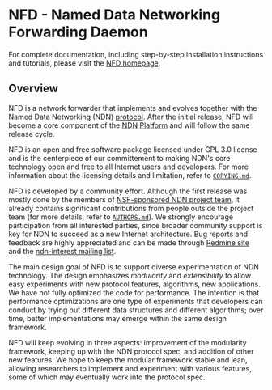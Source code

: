 NFD - Named Data Networking Forwarding Daemon
=============================================


For complete documentation, including step-by-step installation instructions and
tutorials, please visit the [NFD homepage](https://named-data.net/doc/NFD/).

## Overview

NFD is a network forwarder that implements and evolves together with the Named Data
Networking (NDN) [protocol](https://named-data.net/doc/ndn-tlv/).  After the initial
release, NFD will become a core component of the
[NDN Platform](https://named-data.net/codebase/platform/) and will follow the same release
cycle.

NFD is an open and free software package licensed under GPL 3.0 license and is the
centerpiece of our committement to making NDN's core technology open and free to all
Internet users and developers.  For more information about the licensing details and
limitation, refer to
[`COPYING.md`](https://github.com/named-data/NFD/blob/master/COPYING.md).

NFD is developed by a community effort.  Although the first release was mostly done by the
members of [NSF-sponsored NDN project team](https://named-data.net/project/participants/),
it already contains significant contributions from people outside the project team (for
more details, refer to
[`AUTHORS.md`](https://github.com/named-data/NFD/blob/master/AUTHORS.md)).  We strongly
encourage participation from all interested parties, since broader community support is
key for NDN to succeed as a new Internet architecture.  Bug reports and feedback are
highly appreciated and can be made through
[Redmine site](https://redmine.named-data.net/projects/nfd) and the
[ndn-interest mailing list](http://www.lists.cs.ucla.edu/mailman/listinfo/ndn-interest).

The main design goal of NFD is to support diverse experimentation of NDN technology.  The
design emphasizes *modularity* and *extensibility* to allow easy experiments with new
protocol features, algorithms, new applications.  We have not fully optimized the code for
performance.  The intention is that performance optimizations are one type of experiments
that developers can conduct by trying out different data structures and different
algorithms; over time, better implementations may emerge within the same design framework.

NFD will keep evolving in three aspects: improvement of the modularity framework, keeping
up with the NDN protocol spec, and addition of other new features. We hope to keep the
modular framework stable and lean, allowing researchers to implement and experiment with
various features, some of which may eventually work into the protocol spec.
